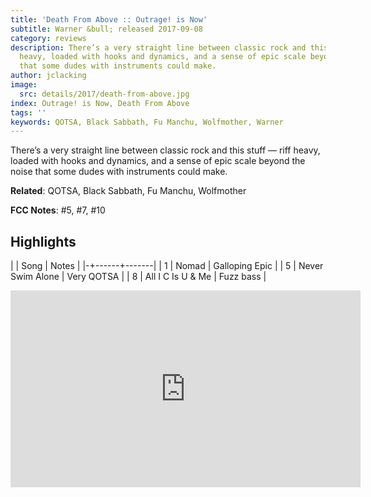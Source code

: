 ```yaml
---
title: 'Death From Above :: Outrage! is Now'
subtitle: Warner &bull; released 2017-09-08
category: reviews
description: There’s a very straight line between classic rock and this stuff — riff
  heavy, loaded with hooks and dynamics, and a sense of epic scale beyond the noise
  that some dudes with instruments could make.
author: jclacking
image:
  src: details/2017/death-from-above.jpg
index: Outrage! is Now, Death From Above
tags: ''
keywords: QOTSA, Black Sabbath, Fu Manchu, Wolfmother, Warner
---
```

There’s a very straight line between classic rock and this stuff — riff heavy, loaded with hooks and dynamics, and a sense of epic scale beyond the noise that some dudes with instruments could make.<!--more-->

**Related**: QOTSA, Black Sabbath, Fu Manchu, Wolfmother

**FCC Notes**: #5, #7, #10

## Highlights

| | Song | Notes |
|-+------+-------|
| 1 | Nomad | Galloping Epic |
| 5 | Never Swim Alone | Very QOTSA |
| 8 | All I C Is U & Me | Fuzz bass |

<div class="tlo-detail-video"><iframe width="560" height="315" src="https://www.youtube.com/embed/-ZGqA14oQCQ" frameborder="0" allow="autoplay; encrypted-media" allowfullscreen></iframe></div>

